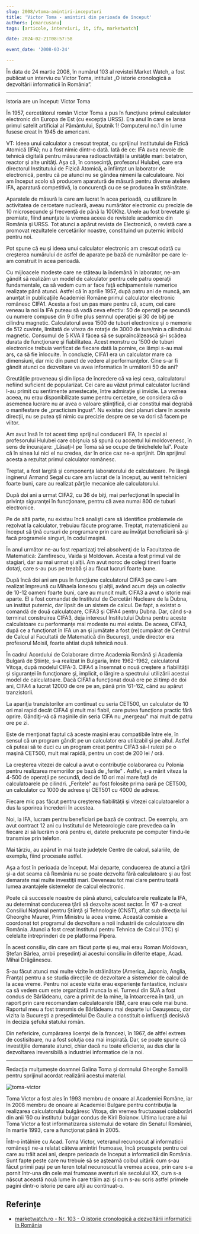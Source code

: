 ```yaml
---
slug: 2008/vtoma-amintiri-inceputuri
title: 'Victor Toma - amintiri din perioada de început'
authors: [cmarcusanu]
tags: [articole, interviuri, it, ifa, marketwatch]

date: 2024-02-21T08:57:58

event_date: '2008-03-24'

---
```


În data de 24 martie 2008, în numărul 103 al revistei Market Watch, a fost
publicat un interviu cu Victor Toma, intitulat
„O istorie cronologică a dezvoltării informaticii în România”.

<!-- truncate -->

---

Istoria are un început: Victor Toma

În 1957, cercetătorul român Victor Toma a pus în funcţiune primul calculator electronic din Europa de Est (cu excepţia URSS). Era anul în care se lansa primul satelit artificial al Pământului, Sputnik 1!
Computerul no.1 din lume fusese creat în 1945 de americani.

VT: Ideea unui calculator a crescut treptat, cu sprijinul Institutului de Fizică Atomică (IFA); nu a fost nimic dintr-o dată. Iată de ce: IFA avea nevoie de tehnică digitală pentru măsurarea radioactivităţii la unităţile mari: betatron, reactor şi alte unităţi. Aşa că, în consecinţă, profesorul Hulubei, care era directorul Institutului de Fizică Atomică, a înfiinţat un laborator de electronică, pentru că pe atunci nu se gândea nimeni la calculatoare. Noi am început acolo să producem aparatură de măsură pentru diverse ateliere IFA, aparatură competitivă, la concurenţă cu ce se producea în străinătate.

Aparatele de măsură la care am lucrat în acea perioadă, cu utilizare în activitatea de cercetare nucleară, aveau numărător electronic cu precizie de 10 microsecunde şi frecvenţă de până la 100Khz. Unele au fost brevetate şi premiate, fiind anunţate la vremea aceea de revistele academice din România şi URSS. Tot atunci a apărut revista de Electronică, o revistă care a promovat rezultatele cercetărilor noastre, constituind un puternic imbold pentru noi.

Pot spune că eu şi ideea unui calculator electronic am crescut odată cu creşterea numărului de astfel de aparate pe bază de numărător pe care le-am construit în acea perioadă.

Cu mijloacele modeste care ne stăteau la îndemână în laborator, ne-am gândit să realizăm un model de calculator pentru cele patru operaţii fundamentale, ca să vedem cum ar face faţă echipamentele numerice realizate până atunci. Astfel că în aprilie 1957, după patru ani de muncă, am anunţat în publicaţiile Academiei Române primul calculator electronic românesc CIFA1. Acesta a fost un pas mare pentru că, acum, cei care veneau la noi la IFA puteau să vadă ceva efectiv: 50 de operaţii pe secundă cu numere compuse din 9 cifre plus semnul operaţiei şi 30 de biţi pe cilindru magnetic. Calculatorul avea 1500 de tuburi electronice şi o memorie de 512 cuvinte, limitată de viteza de rotaţie de 3000 de ture/min a cilindrului magnetic. Consumul de 5 KVA îl făcea să se supraîncălzească
şi-i scădea durata de funcţionare şi fiabilitatea. Acest monstru cu 1500 de tuburi electronice trebuia verificat de fiecare dată la pornire, ce lămpi s-au mai ars, ca să fie înlocuite. În concluzie, CIFA1 era un calculator mare ca dimensiuni, dar mic din punct de vedere al performanţelor. Cine
s-ar fi gândit atunci ce dezvoltare va avea informatica în următorii 50 de ani?

Greutăţile proveneau şi din lipsa de încredere că va ieşi ceva, calculatorul nefiind suficient de popularizat. Cei care au văzut primul calculator lucrând l-au primit cu sentimente amestecate, între admiraţie şi invidie. La vremea aceea, nu erau disponibilizate sume pentru cercetare, se considera că o asemenea lucrare nu ar avea o valoare ştiinţifică, ci ar constitui mai degrabă o manifestare de „practicism îngust”. Nu existau deci planuri clare în aceste direcţii, nu se putea şti nimic cu precizie despre ce se va dori să facem pe viitor.

Am avut însă în tot acest timp sprijinul conducerii IFA, în special al profesorului Hulubei care obişnuia să spună cu accentul lui moldovenesc, în sens de încurajare:
„Lăsaţi-l pe Toma să se ocupe de tinichelele lui”. Poate că în sinea lui nici el nu credea, dar în orice caz ne-a sprijinit. Din sprijinul acesta a rezultat primul calculator românesc.

Treptat, a fost largită şi componenţa laboratorului de calculatoare. Pe lângă inginerul Armand Segal cu care am lucrat de la început, au venit tehnicieni foarte buni, care au realizat părţile mecanice ale calculatorului.

După doi ani a urmat CIFA2, cu 36 de biţi, mai perfecţionat în special în privinţa siguranţei în funcţionare, pentru că avea numai 800 de tuburi electronice.

Pe de altă parte, nu existau încă analişti care să identifice problemele de rezolvat la calculator, trebuiau făcute programe. Treptat, matematicienii au început să ţină cursuri de programare prin care au învăţat beneficiarii să-şi facă programele singuri, în codul maşinii.

În anul următor ne-au fost repartizaţi trei absolvenţi de la Facultatea de Matematică: Zamfirescu, Vaida şi Moldovan. Acesta a fost primul val de stagiari, dar au mai urmat şi alţii. Am avut noroc de colegi tineri foarte dotaţi, care s-au pus pe treabă şi au făcut lucruri foarte bune.

După încă doi ani am pus în funcţiune calculatorul CIFA3 pe care l-am realizat împreună cu Mihaela Ionescu şi alţii, având acum deja un colectiv de 10-12 oameni foarte buni, care au muncit mult.
CIFA3 a avut o istorie mai aparte. El a fost comandat de Institutul de Cercetări Nucleare de la Dubna, un institut puternic, dar lipsit de un sistem de calcul. De fapt, a existat o comandă de două calculatoare, CIFA3 şi CIFA4 pentru Dubna. Dar, când s-a terminat construirea CIFA3, deja interesul Institutului Dubna pentru aceste calculatoare cu performanţe mai modeste nu mai exista. De aceea, CIFA3, după ce a funcţionat în IFA un an şi jumătate a fost (re)cumpărat de Centrul de Calcul al Facultatii de Matematică din Bucureşti, unde director era profesorul Moisil, foarte ahtiat după tehnică nouă.

În cadrul Acordului de Colaborare dintre Academia Română şi Academia Bulgară de Ştiinţe, s-a realizat în Bulgaria, între 1962-1962, calculatorul Vitoşa, după modelul CIFA-3.
CIFA4 a însemnat o nouă creştere a fiabilităţii şi siguranţei în funcţionare şi, implicit, o lărgire a spectrului utilizării acestui model de calculatoare. Dacă CIFA1 a funcţionat două ore pe zi timp de doi ani, CIFA4 a lucrat 12000 de ore pe an, până prin ’61-’62, când au apărut tranzistorii.

La apariţia tranzistorilor am continuat cu seria CET500, un calculator de 10 ori mai rapid decât CIFA4 şi mult mai fiabil, care putea funcţiona practic fără oprire. Gândiţi-vă că maşinile din seria CIFA nu „mergeau” mai mult de patru ore pe zi.

Este de menţionat faptul că aceste maşini erau compatibile între ele, în sensul că un program gândit pe un calculator era utilizabil şi pe altul. Astfel că puteai să te duci cu un program creat pentru CIFA3 să-l rulezi pe o maşină CET500, mult mai rapidă, pentru un cost de 200 lei / oră.

La creşterea vitezei de calcul a avut o contribuţie colaborarea cu Polonia pentru realizarea memoriilor pe bază de „ferite” . Astfel, s-a mărit viteza la 4-500 de operaţii pe secundă, deci de 10 ori mai mare faţă de calculatoarele pe cilindri. „Feritele” au fost folosite prima oară pe CET500, un calculator cu 1000 de adrese şi CET501 cu 4000 de adrese.

Fiecare mic pas făcut pentru creşterea fiabilităţii şi vitezei calculatoarelor a dus la sporirea încrederii în acestea.

Noi, la IFA, lucram pentru beneficiari pe bază de contract. De exemplu, am avut contract 12 ani cu Institutul de Meteorologie care prevedea ca în fiecare zi să lucrăm o oră pentru ei, datele prelucrate pe computer fiindu-le transmise prin telefon.

Mai târziu, au apărut în mai toate judeţele Centre de calcul, salariile, de
exemplu, fiind procesate astfel.

Aşa a fost în perioada de început. Mai departe, conducerea de atunci a ţării şi-a dat seama că România nu se poate dezvolta fără calculatoare şi au fost demarate mai multe investiţii mari. Deveneau tot mai clare pentru toată lumea avantajele sistemelor de calcul electronic.

Poate că succesele noastre de până atunci, calculatoarele realizate la IFA, au determinat conducerea ţării să dezvolte acest sector. În ’67 s-a creat Consiliul Naţional pentru Ştiinţă şi Tehnologie (CNST), aflat sub direcţia lui Gheorghe Maurer, Prim Ministru la acea vreme. Această comisie a coordonat tot programul de dezvoltare a noii industrii de calculatoare din România. Atunci a fost creat Institutul pentru Tehnica de Calcul (ITC) şi celelalte întreprinderi de pe platforma Pipera.

În acest consiliu, din care am făcut parte şi eu, mai erau Roman Moldovan, Ştefan Bârlea, ambii preşedinţi ai acestui consiliu în diferite etape, Acad. Mihai Drăgănescu.

S-au făcut atunci mai multe vizite în străinătate (America, Japonia, Anglia, Franţa) pentru a se studia direcţiile de dezvoltare a sistemelor de calcul de la acea vreme. Pentru noi aceste vizite erau experienţe fantastice, inclusiv ca să vedem cum este organizată munca la ei. Turneul din SUA a fost condus de Bârlădeanu, care a primit de la mine, la întoarcerea în ţară, un raport prin care recomandam calculatoarele IBM, care erau cele mai bune. Raportul meu a fost transmis de Bârlădeanu mai departe lui Ceauşescu, dar vizita la Bucureşti a preşedintelui De Gaulle a constituit o influenţă decisivă în decizia şefului statului român.

Din nefericire, cumpărarea licenţei de la francezi, în 1967, de altfel extrem de costisitoare, nu a fost soluţia cea mai inspirată. Dar, se poate spune că investiţiile demarate atunci, chiar dacă nu toate eficiente, au dus clar la dezvoltarea ireversibilă a industriei informatice de la noi.

---

Redacţia mulţumeşte doamnei Galina Toma şi domnului Gheorghe Samoilă pentru sprijinul acordat realizării acestui material.

![toma-victor](https://cronica-it.github.io/imagini/2008/vtoma-amintiri-inceputuri/toma-victor.jpg)

Toma Victor a fost ales în 1993 membru de onoare al Academiei Române, iar în 2008 membru de onoare al Academiei Bulgare pentru contribuţia la realizarea calculatorului bulgăresc Vitoşa, din vremea fructuoasei colaborări din anii ’60 cu institutul bulgar condus de Kiril Boianov. Ultima lucrare a lui Toma Victor a fost informatizarea sistemului de votare din Senatul României, în martie 1993, care a funcţionat până în 2005.

Într-o întâlnire cu Acad. Toma Victor, veteranul
recunoscut al informaticii româneşti ne-a relatat câteva amintiri frumoase, încă proaspete pentru cei care au trăit acei ani, despre perioada de început a informaticii din România. Sunt fapte peste care nu trebuie să se aştearnă colbul uitării: cum s-au făcut primii paşi pe un teren total necunoscut la vremea aceea, prin care s-a pornit într-una din cele mai frumoase aventuri ale secolului XX, cum s-a născut această nouă lume în care trăim azi şi cum s-au scris astfel primele pagini dintr-o istorie pe care alţii au continuat-o.

## Referințe

- [marketwatch.ro - Nr. 103 - O istorie cronologică a dezvoltării informaticii în România](https://www.marketwatch.ro/articol/3381/O_istorie_cronologica_a_dezvoltarii_informaticii_in_Romania/)
